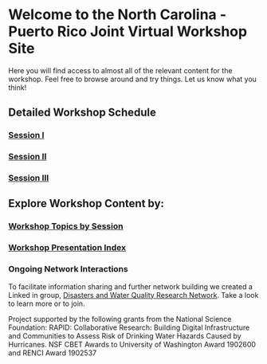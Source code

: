 # Welcome to the North Carolina - Puerto Rico Joint Virtual Workshop Site

Here you will find access to almost all of the relevant content for the workshop.  Feel free to browse around and try things.  Let us know what you think!

## Detailed Workshop Schedule
### [Session I](https://rapid-research.github.io/nc_pr_virtual_workshop/schedule/session_i_2021_wkshp_sched.html)
### [Session II](https://rapid-research.github.io/nc_pr_virtual_workshop/schedule/session_ii_2021_wkshp_sched.html)
### [Session III](https://rapid-research.github.io/nc_pr_virtual_workshop/schedule/session_iii_2021_wkshp_sched.html)


## Explore Workshop Content by:
### [Workshop Topics by Session](https://rapid-research.github.io/nc_pr_virtual_workshop/schedule/workshop_topic_sched.html)

### [Workshop Presentation Index](https://rapid-research.github.io/nc_pr_virtual_workshop/presentations/presentation_index.html)


### Ongoing Network Interactions
To facilitate information sharing and further network building we created a Linked in group, [Disasters and Water Quality Research Network](https://www.linkedin.com/groups/13990821/). Take a look to learn more or to join.  

<p>
<p>
<p>
<p>




Project supported by the following grants from the National Science Foundation: 
RAPID: Collaborative Research: Building Digital Infrastructure and Communities to Assess Risk of Drinking Water Hazards Caused by Hurricanes. NSF CBET Awards to University of Washington Award 1902600 and RENCI Award 1902537

